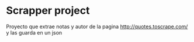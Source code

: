 # Scrapper project

Proyecto que extrae notas y autor de la pagina http://quotes.toscrape.com/ y las guarda en un json 